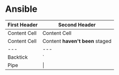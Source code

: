 # Ansible

| First Header  | Second Header |
| ------------- | ------------- |
| Content Cell  | Content Cell  |
| Content Cell  | Content **haven't been** staged     |
| ---      | ---       |
| Backtick | `         |
| Pipe     | \|        |

